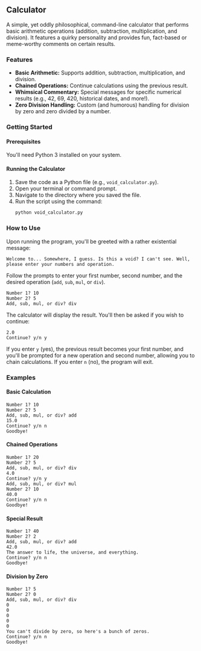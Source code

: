 ## Calculator

A simple, yet oddly philosophical, command-line calculator that performs basic arithmetic operations (addition, subtraction, multiplication, and division). It features a quirky personality and provides fun, fact-based or meme-worthy comments on certain results.

### Features

*   **Basic Arithmetic:** Supports addition, subtraction, multiplication, and division.
*   **Chained Operations:** Continue calculations using the previous result.
*   **Whimsical Commentary:** Special messages for specific numerical results (e.g., 42, 69, 420, historical dates, and more!).
*   **Zero Division Handling:** Custom (and humorous) handling for division by zero and zero divided by a number.

### Getting Started

#### Prerequisites

You'll need Python 3 installed on your system.

#### Running the Calculator

1.  Save the code as a Python file (e.g., `void_calculator.py`).
2.  Open your terminal or command prompt.
3.  Navigate to the directory where you saved the file.
4.  Run the script using the command:
    ```bash
    python void_calculator.py
    ```

### How to Use

Upon running the program, you'll be greeted with a rather existential message:

```
Welcome to... Somewhere, I guess. Is this a void? I can't see. Well, please enter your numbers and operation.
```
Follow the prompts to enter your first number, second number, and the desired operation (`add`, `sub`, `mul`, or `div`).

```
Number 1? 10
Number 2? 5
Add, sub, mul, or div? div
```

The calculator will display the result. You'll then be asked if you wish to continue:

```
2.0
Continue? y/n y
```

If you enter `y` (yes), the previous result becomes your first number, and you'll be prompted for a new operation and second number, allowing you to chain calculations. If you enter `n` (no), the program will exit.

### Examples

#### Basic Calculation

```
Number 1? 10
Number 2? 5
Add, sub, mul, or div? add
15.0
Continue? y/n n
Goodbye!
```

#### Chained Operations

```
Number 1? 20
Number 2? 5
Add, sub, mul, or div? div
4.0
Continue? y/n y
Add, sub, mul, or div? mul
Number 2? 10
40.0
Continue? y/n n
Goodbye!
```

#### Special Result

```
Number 1? 40
Number 2? 2
Add, sub, mul, or div? add
42.0
The answer to life, the universe, and everything.
Continue? y/n n
Goodbye!
```

#### Division by Zero
```
Number 1? 5
Number 2? 0
Add, sub, mul, or div? div
0
0
0
0
0
You can't divide by zero, so here's a bunch of zeros.
Continue? y/n n
Goodbye!
```
